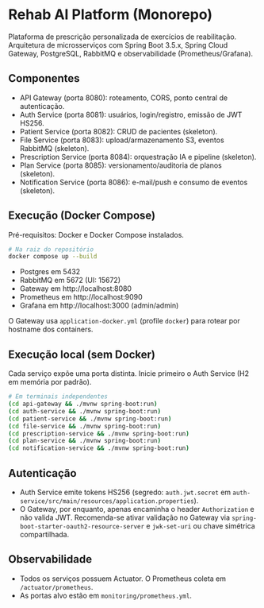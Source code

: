 # Rehab AI Platform (Monorepo)

Plataforma de prescrição personalizada de exercícios de reabilitação. Arquitetura de microsserviços com Spring Boot 3.5.x, Spring Cloud Gateway, PostgreSQL, RabbitMQ e observabilidade (Prometheus/Grafana).

## Componentes
- API Gateway (porta 8080): roteamento, CORS, ponto central de autenticação.
- Auth Service (porta 8081): usuários, login/registro, emissão de JWT HS256.
- Patient Service (porta 8082): CRUD de pacientes (skeleton).
- File Service (porta 8083): upload/armazenamento S3, eventos RabbitMQ (skeleton).
- Prescription Service (porta 8084): orquestração IA e pipeline (skeleton).
- Plan Service (porta 8085): versionamento/auditoria de planos (skeleton).
- Notification Service (porta 8086): e-mail/push e consumo de eventos (skeleton).

## Execução (Docker Compose)
Pré-requisitos: Docker e Docker Compose instalados.

```zsh
# Na raiz do repositório
docker compose up --build
```

- Postgres em 5432
- RabbitMQ em 5672 (UI: 15672)
- Gateway em http://localhost:8080
- Prometheus em http://localhost:9090
- Grafana em http://localhost:3000 (admin/admin)

O Gateway usa `application-docker.yml` (profile `docker`) para rotear por hostname dos containers.

## Execução local (sem Docker)
Cada serviço expõe uma porta distinta. Inicie primeiro o Auth Service (H2 em memória por padrão).

```zsh
# Em terminais independentes
(cd api-gateway && ./mvnw spring-boot:run)
(cd auth-service && ./mvnw spring-boot:run)
(cd patient-service && ./mvnw spring-boot:run)
(cd file-service && ./mvnw spring-boot:run)
(cd prescription-service && ./mvnw spring-boot:run)
(cd plan-service && ./mvnw spring-boot:run)
(cd notification-service && ./mvnw spring-boot:run)
```

## Autenticação
- Auth Service emite tokens HS256 (segredo: `auth.jwt.secret` em `auth-service/src/main/resources/application.properties`).
- O Gateway, por enquanto, apenas encaminha o header `Authorization` e não valida JWT. Recomenda-se ativar validação no Gateway via `spring-boot-starter-oauth2-resource-server` e `jwk-set-uri` ou chave simétrica compartilhada.

## Observabilidade
- Todos os serviços possuem Actuator. O Prometheus coleta em `/actuator/prometheus`.
- As portas alvo estão em `monitoring/prometheus.yml`.